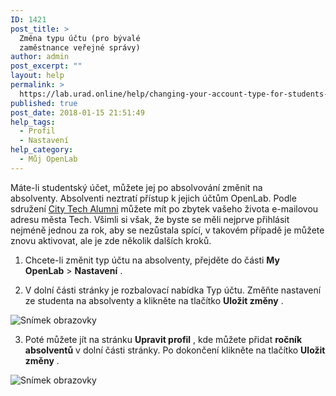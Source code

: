 ```yaml
---
ID: 1421
post_title: >
  Změna typu účtu (pro bývalé
  zaměstnance veřejné správy)
author: admin
post_excerpt: ""
layout: help
permalink: >
  https://lab.urad.online/help/changing-your-account-type-for-students-and-alumni/
published: true
post_date: 2018-01-15 21:51:49
help_tags:
  - Profil
  - Nastavení
help_category:
  - Můj OpenLab
---
```

Máte-li studentský účet, můžete jej po absolvování změnit na absolventy. Absolventi neztratí přístup k jejich účtům OpenLab. Podle sdružení <a href="http://www.citytech.cuny.edu/alumni/faqs.aspx">City Tech Alumni</a> můžete mít po zbytek vašeho života e-mailovou adresu města Tech. Všimli si však, že byste se měli nejprve přihlásit nejméně jednou za rok, aby se nezůstala spící, v takovém případě je můžete znovu aktivovat, ale je zde několik dalších kroků.

1. Chcete-li změnit typ účtu na absolventy, přejděte do části <strong>My OpenLab</strong> &gt; <strong>Nastavení</strong> .

2. V dolní části stránky je rozbalovací nabídka Typ účtu. Změňte nastavení ze studenta na absolventy a klikněte na tlačítko <strong>Uložit změny</strong> .

<img class="alignnone wp-image-36168 size-full" src="https://openlab.citytech.cuny.edu/wp-content/uploads/2014/01/Alumni1_v2.png" alt="Snímek obrazovky" />

3. Poté můžete jít na stránku <strong>Upravit profil</strong> , kde můžete přidat <strong>ročník absolventů</strong> v dolní části stránky. Po dokončení klikněte na tlačítko <strong>Uložit změny</strong> .

<img class="alignnone wp-image-36169 size-full" src="https://openlab.citytech.cuny.edu/wp-content/uploads/2014/01/Alumni_2_3_v2.png" alt="Snímek obrazovky" />